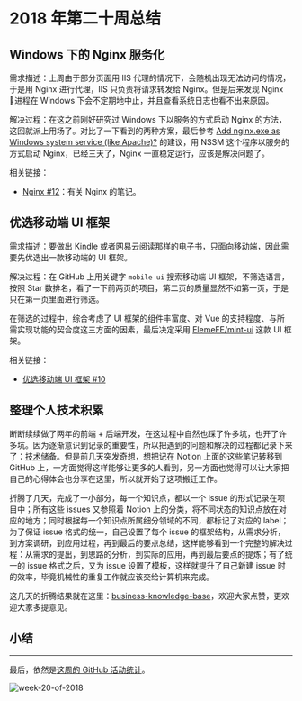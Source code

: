 # 2018 年第二十周总结

## Windows 下的 Nginx 服务化

需求描述：上周由于部分页面用 IIS 代理的情况下，会随机出现无法访问的情况，于是用 Nginx 进行代理，IIS 只负责将请求转发给 Nginx。但是后来发现 Nginx 进程在 Windows 下会不定期地中止，并且查看系统日志也看不出来原因。

解决过程：在这之前刚好研究过 Windows 下以服务的方式启动 Nginx 的方法，这回就派上用场了。对比了一下看到的两种方案，最后参考 [Add nginx.exe as Windows system service (like Apache)?](https://stackoverflow.com/questions/10061191/add-nginx-exe-as-windows-system-service-like-apache) 的建议，用 NSSM 这个程序以服务的方式启动 Nginx，已经三天了，Nginx 一直稳定运行，应该是解决问题了。

相关链接：

- [Nginx #12](https://github.com/Dream4ever/business-knowledge-base/issues/12)：有关 Nginx 的笔记。

## 优选移动端 UI 框架

需求描述：要做出 Kindle 或者网易云阅读那样的电子书，只面向移动端，因此需要先优选出一款移动端的 UI 框架。

解决过程：在 GitHub 上用关键字 `mobile ui` 搜索移动端 UI 框架，不筛选语言，按照 Star 数排名，看了一下前两页的项目，第二页的质量显然不如第一页，于是只在第一页里面进行筛选。

在筛选的过程中，综合考虑了 UI 框架的组件丰富度、对 Vue 的支持程度、与所需实现功能的契合度这三方面的因素，最后决定采用 [ElemeFE/mint-ui](https://github.com/ElemeFE/mint-ui) 这款 UI 框架。

相关链接：

- [优选移动端 UI 框架 #10](https://github.com/Dream4ever/business-knowledge-base/issues/10)

## 整理个人技术积累

断断续续做了两年的前端 + 后端开发，在这过程中自然也踩了许多坑，也开了许多坑。因为逐渐意识到记录的重要性，所以把遇到的问题和解决的过程都记录下来了：[技术储备](https://www.notion.so/2fde0c0d3a4c41b6b2ecf95566fea7a1)。但是前几天突发奇想，想把记在 Notion 上面的这些笔记转移到 GitHub 上，一方面觉得这样能够让更多的人看到，另一方面也觉得可以让大家把自己的心得体会也分享在这里，所以就开始了这项搬迁工作。

折腾了几天，完成了一小部分，每一个知识点，都以一个 issue 的形式记录在项目中；所有这些 issues 又参照着 Notion 上的分类，将不同状态的知识点放在对应的地方；同时根据每一个知识点所属细分领域的不同，都标记了对应的 label；为了保证 issue 格式的统一，自己设置了每个 issue 的框架结构，从需求分析，到方案调研，到应用过程，再到最后的要点总结，这样能够看到一个完整的解决过程：从需求的提出，到思路的分析，到实际的应用，再到最后要点的提炼；有了统一的 issue 格式之后，又为 issue 设置了模板，这样就提升了自己新建 issue 时的效率，毕竟机械性的重复工作就应该交给计算机来完成。

这几天的折腾结果就在这里：[business-knowledge-base](https://github.com/Dream4ever/business-knowledge-base/projects/1?fullscreen=true)，欢迎大家点赞，更欢迎大家多提意见。

## 小结

---

最后，依然是[这周的 GitHub 活动统计](https://github.com/Dream4ever?tab=overview&from=2018-05-14&to=2018-05-20)。

![week-20-of-2018]()
